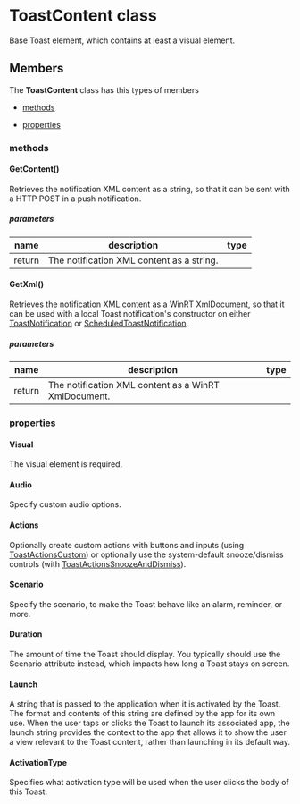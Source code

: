
# ToastContent class

Base Toast element, which contains at least a visual element.

## Members

The **ToastContent** class has this types of members

* [methods](#methods)

* [properties](#properties)

### methods

#### GetContent()

Retrieves the notification XML content as a string, so that it can be sent with a HTTP POST in a push notification.

##### parameters



| name | description | type || --- | --- | --- || return |The notification XML content as a string. |
#### GetXml()

Retrieves the notification XML content as a WinRT XmlDocument, so that it can be used with a local Toast notification's constructor on either [ToastNotification](https://msdn.microsoft.com/library/windows/apps/Windows.UI.Notifications.ToastNotification) or [ScheduledToastNotification](https://msdn.microsoft.com/library/windows/apps/Windows.UI.Notifications.ScheduledToastNotification).

##### parameters



| name | description | type || --- | --- | --- || return |The notification XML content as a WinRT XmlDocument. |
### properties

#### Visual

The visual element is required.

#### Audio

Specify custom audio options.

#### Actions

Optionally create custom actions with buttons and inputs (using [ToastActionsCustom](Microsoft_Toolkit_Uwp_Notifications_ToastActionsCustom.md)) or optionally use the system-default snooze/dismiss controls (with [ToastActionsSnoozeAndDismiss](Microsoft_Toolkit_Uwp_Notifications_ToastActionsSnoozeAndDismiss.md)).

#### Scenario

Specify the scenario, to make the Toast behave like an alarm, reminder, or more.

#### Duration

The amount of time the Toast should display. You typically should use the Scenario attribute instead, which impacts how long a Toast stays on screen.

#### Launch

A string that is passed to the application when it is activated by the Toast. The format and contents of this string are defined by the app for its own use. When the user taps or clicks the Toast to launch its associated app, the launch string provides the context to the app that allows it to show the user a view relevant to the Toast content, rather than launching in its default way.

#### ActivationType

Specifies what activation type will be used when the user clicks the body of this Toast.
